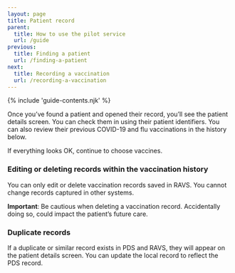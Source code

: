```yaml
---
layout: page
title: Patient record
parent:
  title: How to use the pilot service
  url: /guide
previous:
  title: Finding a patient
  url: /finding-a-patient
next:
  title: Recording a vaccination
  url: /recording-a-vaccination
---
```


{% include 'guide-contents.njk' %}


Once you’ve found a patient and opened their record, you’ll see the patient details screen. You can check them in using their patient identifiers.
You can also review their previous COVID-19 and flu vaccinations in the history below.

If everything looks OK, continue to choose vaccines.


### Editing or deleting records within the vaccination history

You can only edit or delete vaccination records saved in RAVS. You cannot change records captured in other systems.

**Important**: Be cautious when deleting a vaccination record. Accidentally doing so, could impact the patient’s future care.

### Duplicate records

If a duplicate or similar record exists in PDS and RAVS, they will appear on the patient details screen. You can update the local record to reflect the PDS record.
